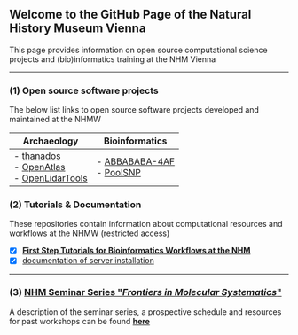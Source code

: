## Welcome to the GitHub Page of the Natural History Museum Vienna

This page provides information on open source computational science projects and (bio)informatics training at the NHM Vienna

* * *

### (1) Open source software projects

The below list links to open source software projects developed and maintained at the NHMW

| Archaeology                                                                                                                                                                           | Bioinformatics                                                                                                            |
| ------------------------------------------------------------------------------------------------------------------------------------------------------------------------------------- | ------------------------------------------------------------------------------------------------------------------------- |
| -   [thanados](https://github.com/nhmvienna/thanados)<br>-   [OpenAtlas](https://github.com/nhmvienna/OpenAtlas)<br>-   [OpenLidarTools](https://github.com/nhmvienna/OpenLidarTools) | -   [ABBABABA-4AF](https://github.com/nhmvienna/ABBABABA-4AF)<br>     -   [PoolSNP](https://github.com/nhmvienna/PoolSNP) |

### (2) Tutorials & Documentation

These repositories contain information about computational resources and workflows at the NHMW (restricted access)

-   [x] **[First Step Tutorials for Bioinformatics Workflows at the NHM](https://github.com/nhmvienna/FirstSteps)**
-   [x] [documentation of server installation](https://github.com/nhmvienna/PhyloserverInstallationDocs)

* * *

### (3) [NHM Seminar Series "_Frontiers in Molecular Systematics_"](SeminarSeries.md)

 A description of the seminar series, a prospective schedule and resources for past workshops can be found **[here](SeminarSeries.md)**
